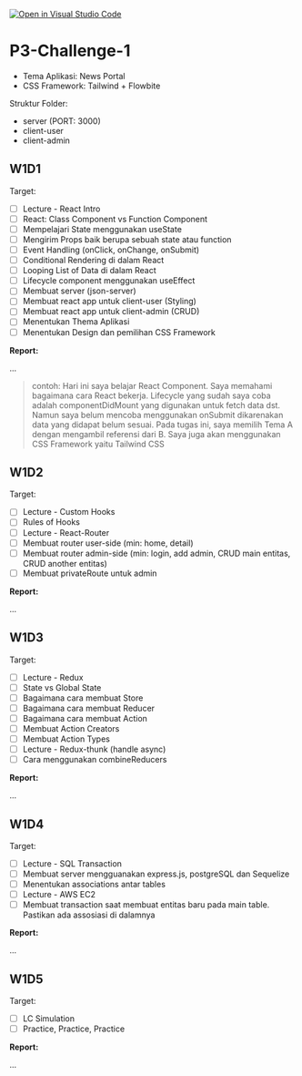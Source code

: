 [![Open in Visual Studio Code](https://classroom.github.com/assets/open-in-vscode-718a45dd9cf7e7f842a935f5ebbe5719a5e09af4491e668f4dbf3b35d5cca122.svg)](https://classroom.github.com/online_ide?assignment_repo_id=10808639&assignment_repo_type=AssignmentRepo)
# P3-Challenge-1

- Tema Aplikasi: News Portal
- CSS Framework: Tailwind + Flowbite

Struktur Folder:

- server (PORT: 3000)
- client-user
- client-admin

## W1D1

Target:

- [ ] Lecture - React Intro
- [ ] React: Class Component vs Function Component
- [ ] Mempelajari State menggunakan useState
- [ ] Mengirim Props baik berupa sebuah state atau function
- [ ] Event Handling (onClick, onChange, onSubmit)
- [ ] Conditional Rendering di dalam React
- [ ] Looping List of Data di dalam React
- [ ] Lifecycle component menggunakan useEffect
- [ ] Membuat server (json-server)
- [ ] Membuat react app untuk client-user (Styling)
- [ ] Membuat react app untuk client-admin (CRUD)
- [ ] Menentukan Thema Aplikasi
- [ ] Menentukan Design dan pemilihan CSS Framework

**Report:**

...

> contoh: Hari ini saya belajar React Component. Saya memahami bagaimana cara React bekerja. Lifecycle yang sudah saya coba adalah componentDidMount yang digunakan untuk fetch data dst. Namun saya belum mencoba menggunakan onSubmit dikarenakan data yang didapat belum sesuai.
> Pada tugas ini, saya memilih Tema A dengan mengambil referensi dari B. Saya juga akan menggunakan CSS Framework yaitu Tailwind CSS

## W1D2

Target:

- [ ] Lecture - Custom Hooks
- [ ] Rules of Hooks
- [ ] Lecture - React-Router
- [ ] Membuat router user-side (min: home, detail)
- [ ] Membuat router admin-side (min: login, add admin, CRUD main entitas, CRUD another entitas)
- [ ] Membuat privateRoute untuk admin

**Report:**

...

## W1D3

Target:

- [ ] Lecture - Redux
- [ ] State vs Global State
- [ ] Bagaimana cara membuat Store
- [ ] Bagaimana cara membuat Reducer
- [ ] Bagaimana cara membuat Action
- [ ] Membuat Action Creators
- [ ] Membuat Action Types
- [ ] Lecture - Redux-thunk (handle async)
- [ ] Cara menggunakan combineReducers

**Report:**

...

## W1D4

Target:

- [ ] Lecture - SQL Transaction
- [ ] Membuat server mengguanakan express.js, postgreSQL dan Sequelize
- [ ] Menentukan associations antar tables
- [ ] Lecture - AWS EC2
- [ ] Membuat transaction saat membuat entitas baru pada main table. Pastikan ada assosiasi di dalamnya

**Report:**

...

## W1D5

Target:

- [ ] LC Simulation
- [ ] Practice, Practice, Practice

**Report:**

...
